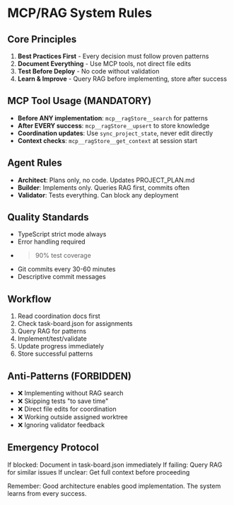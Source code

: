 # MCP/RAG System Rules

## Core Principles
1. **Best Practices First** - Every decision must follow proven patterns
2. **Document Everything** - Use MCP tools, not direct file edits
3. **Test Before Deploy** - No code without validation
4. **Learn & Improve** - Query RAG before implementing, store after success

## MCP Tool Usage (MANDATORY)
- **Before ANY implementation**: `mcp__ragStore__search` for patterns
- **After EVERY success**: `mcp__ragStore__upsert` to store knowledge
- **Coordination updates**: Use `sync_project_state`, never edit directly
- **Context checks**: `mcp__ragStore__get_context` at session start

## Agent Rules
- **Architect**: Plans only, no code. Updates PROJECT_PLAN.md
- **Builder**: Implements only. Queries RAG first, commits often
- **Validator**: Tests everything. Can block any deployment

## Quality Standards
- TypeScript strict mode always
- Error handling required
- >90% test coverage
- Git commits every 30-60 minutes
- Descriptive commit messages

## Workflow
1. Read coordination docs first
2. Check task-board.json for assignments  
3. Query RAG for patterns
4. Implement/test/validate
5. Update progress immediately
6. Store successful patterns

## Anti-Patterns (FORBIDDEN)
- ❌ Implementing without RAG search
- ❌ Skipping tests "to save time"
- ❌ Direct file edits for coordination
- ❌ Working outside assigned worktree
- ❌ Ignoring validator feedback

## Emergency Protocol
If blocked: Document in task-board.json immediately
If failing: Query RAG for similar issues
If unclear: Get full context before proceeding

Remember: Good architecture enables good implementation. The system learns from every success.